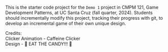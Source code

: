 This is the starter code project for the `Demo 1` project in CMPM 121, Game Development Patterns, at UC Santa Cruz (fall quarter, 2024). Students should incrementally modify this project, tracking their progress with git, to develop an incremental game of their own unique design.

Credits:<br />
Clicker Animation - Caffeine Clicker<br />
Design - 🍬 EAT THE CANDY!!! 🍬
